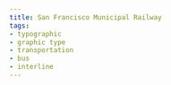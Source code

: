 ```yaml
---
title: San Francisco Municipal Railway
tags:
- typographic
- graphic type
- transportation
- bus
- interline
---
```


